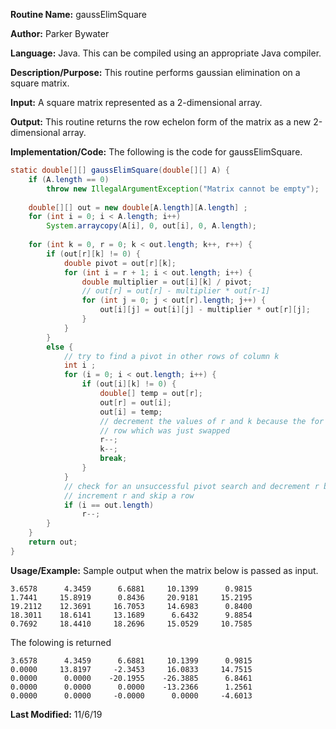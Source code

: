 **Routine Name:** gaussElimSquare 

**Author:** Parker Bywater

**Language:** Java. This can be compiled using an appropriate Java compiler. 

**Description/Purpose:** This routine performs gaussian elimination on a square matrix.  

**Input:** A square matrix represented as a 2-dimensional array.  
 
**Output:** This routine returns the row echelon form of the matrix as a new 2-dimensional array.   

**Implementation/Code:** The following is the code for gaussElimSquare.
```java 
static double[][] gaussElimSquare(double[][] A) {
    if (A.length == 0)
        throw new IllegalArgumentException("Matrix cannot be empty");
    
    double[][] out = new double[A.length][A.length] ; 
    for (int i = 0; i < A.length; i++)
        System.arraycopy(A[i], 0, out[i], 0, A.length); 
    
    for (int k = 0, r = 0; k < out.length; k++, r++) {
        if (out[r][k] != 0) {
            double pivot = out[r][k];
            for (int i = r + 1; i < out.length; i++) {
                double multiplier = out[i][k] / pivot;
                // out[r] = out[r] - multiplier * out[r-1]
                for (int j = 0; j < out[r].length; j++) {
                    out[i][j] = out[i][j] - multiplier * out[r][j];
                }
            }
        }
        else {
            // try to find a pivot in other rows of column k
            int i ;
            for (i = 0; i < out.length; i++) {
                if (out[i][k] != 0) {
                    double[] temp = out[r];
                    out[r] = out[i];
                    out[i] = temp;
                    // decrement the values of r and k because the for loop will increment them and skip the 
                    // row which was just swapped
                    r--;
                    k--;
                    break;
                }
            }
            // check for an unsuccessful pivot search and decrement r because the outer for loop will
            // increment r and skip a row
            if (i == out.length)
                r--;
        }
    }
    return out; 
}
```

**Usage/Example:** Sample output when the matrix below is passed as input.  
    
    3.6578	    4.3459	    6.6881	   10.1399	    0.9815	
    1.7441	   15.8919	    0.8436	   20.9181	   15.2195	
    19.2112	   12.3691	   16.7053	   14.6983	    0.8400	
    18.3011	   18.6141	   13.1689	    6.6432	    9.8854	
    0.7692	   18.4410	   18.2696	   15.0529	   10.7585
     
The folowing is returned 

    3.6578	    4.3459	    6.6881	   10.1399	    0.9815	
    0.0000	   13.8197	   -2.3453	   16.0833	   14.7515	
    0.0000	    0.0000	  -20.1955	  -26.3885	    6.8461	
    0.0000	    0.0000	    0.0000	  -13.2366	    1.2561	
    0.0000	    0.0000	   -0.0000	    0.0000	   -4.6013 

**Last Modified:** 11/6/19 
